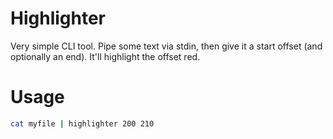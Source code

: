 # Highlighter

Very simple CLI tool. Pipe some text via stdin, then give it a start offset (and optionally an end). It'll highlight the offset red.

# Usage

```sh
cat myfile | highlighter 200 210
```
